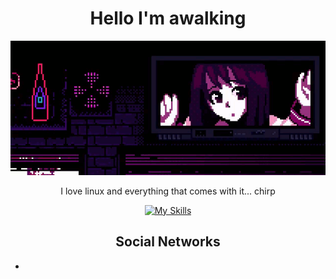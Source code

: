 <div style="text-align: center;">

# Hello I'm awalking
![Banner](assets/banner.gif)

I love linux and everything that comes with it... chirp

[![My Skills](https://skillicons.dev/icons?i=git,html,css,tailwind,js,ts,nodejs,py,discordjs,docker,linux,react,nextjs,redis)](https://skillicons.dev)

## Social Networks
-

</div>
